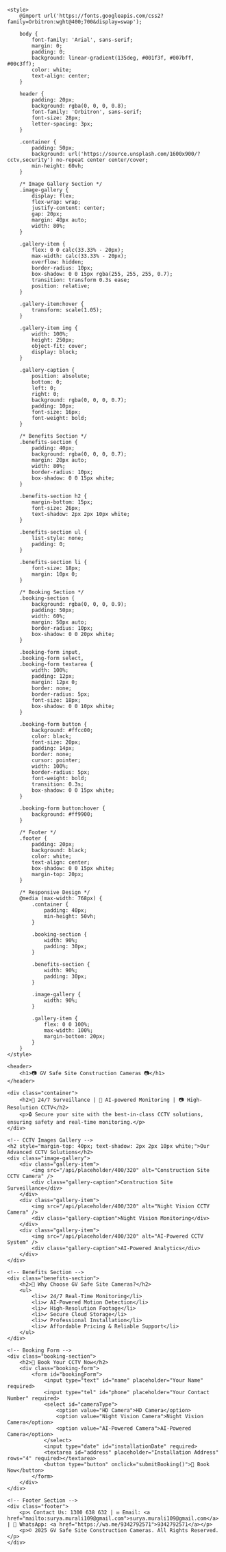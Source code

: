 <!DOCTYPE html>
<html lang="en">
<head>
    <meta charset="UTF-8">
    <meta name="viewport" content="width=device-width, initial-scale=1.0">
    <title>GV Safe Site Construction Cameras</title>

    <style>
        @import url('https://fonts.googleapis.com/css2?family=Orbitron:wght@400;700&display=swap');

        body {
            font-family: 'Arial', sans-serif;
            margin: 0;
            padding: 0;
            background: linear-gradient(135deg, #001f3f, #007bff, #00c3ff);
            color: white;
            text-align: center;
        }

        header {
            padding: 20px;
            background: rgba(0, 0, 0, 0.8);
            font-family: 'Orbitron', sans-serif;
            font-size: 28px;
            letter-spacing: 3px;
        }

        .container {
            padding: 50px;
            background: url('https://source.unsplash.com/1600x900/?cctv,security') no-repeat center center/cover;
            min-height: 60vh;
        }

        /* Image Gallery Section */
        .image-gallery {
            display: flex;
            flex-wrap: wrap;
            justify-content: center;
            gap: 20px;
            margin: 40px auto;
            width: 80%;
        }

        .gallery-item {
            flex: 0 0 calc(33.33% - 20px);
            max-width: calc(33.33% - 20px);
            overflow: hidden;
            border-radius: 10px;
            box-shadow: 0 0 15px rgba(255, 255, 255, 0.7);
            transition: transform 0.3s ease;
            position: relative;
        }

        .gallery-item:hover {
            transform: scale(1.05);
        }

        .gallery-item img {
            width: 100%;
            height: 250px;
            object-fit: cover;
            display: block;
        }

        .gallery-caption {
            position: absolute;
            bottom: 0;
            left: 0;
            right: 0;
            background: rgba(0, 0, 0, 0.7);
            padding: 10px;
            font-size: 16px;
            font-weight: bold;
        }

        /* Benefits Section */
        .benefits-section {
            padding: 40px;
            background: rgba(0, 0, 0, 0.7);
            margin: 20px auto;
            width: 80%;
            border-radius: 10px;
            box-shadow: 0 0 15px white;
        }

        .benefits-section h2 {
            margin-bottom: 15px;
            font-size: 26px;
            text-shadow: 2px 2px 10px white;
        }

        .benefits-section ul {
            list-style: none;
            padding: 0;
        }

        .benefits-section li {
            font-size: 18px;
            margin: 10px 0;
        }

        /* Booking Section */
        .booking-section {
            background: rgba(0, 0, 0, 0.9);
            padding: 50px;
            width: 60%;
            margin: 50px auto;
            border-radius: 10px;
            box-shadow: 0 0 20px white;
        }

        .booking-form input, 
        .booking-form select, 
        .booking-form textarea {
            width: 100%;
            padding: 12px;
            margin: 12px 0;
            border: none;
            border-radius: 5px;
            font-size: 18px;
            box-shadow: 0 0 10px white;
        }

        .booking-form button {
            background: #ffcc00;
            color: black;
            font-size: 20px;
            padding: 14px;
            border: none;
            cursor: pointer;
            width: 100%;
            border-radius: 5px;
            font-weight: bold;
            transition: 0.3s;
            box-shadow: 0 0 15px white;
        }

        .booking-form button:hover {
            background: #ff9900;
        }

        /* Footer */
        .footer {
            padding: 20px;
            background: black;
            color: white;
            text-align: center;
            box-shadow: 0 0 15px white;
            margin-top: 20px;
        }

        /* Responsive Design */
        @media (max-width: 768px) {
            .container {
                padding: 40px;
                min-height: 50vh;
            }

            .booking-section {
                width: 90%;
                padding: 30px;
            }

            .benefits-section {
                width: 90%;
                padding: 30px;
            }
            
            .image-gallery {
                width: 90%;
            }
            
            .gallery-item {
                flex: 0 0 100%;
                max-width: 100%;
                margin-bottom: 20px;
            }
        }
    </style>
</head>
<body>

    <header>
        <h1>📷 GV Safe Site Construction Cameras 📷</h1>
    </header>

    <div class="container">
        <h2>📡 24/7 Surveillance | 🤖 AI-powered Monitoring | 📷 High-Resolution CCTV</h2>
        <p>🔒 Secure your site with the best-in-class CCTV solutions, ensuring safety and real-time monitoring.</p>
    </div>

    <!-- CCTV Images Gallery -->
    <h2 style="margin-top: 40px; text-shadow: 2px 2px 10px white;">Our Advanced CCTV Solutions</h2>
    <div class="image-gallery">
        <div class="gallery-item">
            <img src="/api/placeholder/400/320" alt="Construction Site CCTV Camera" />
            <div class="gallery-caption">Construction Site Surveillance</div>
        </div>
        <div class="gallery-item">
            <img src="/api/placeholder/400/320" alt="Night Vision CCTV Camera" />
            <div class="gallery-caption">Night Vision Monitoring</div>
        </div>
        <div class="gallery-item">
            <img src="/api/placeholder/400/320" alt="AI-Powered CCTV System" />
            <div class="gallery-caption">AI-Powered Analytics</div>
        </div>
    </div>

    <!-- Benefits Section -->
    <div class="benefits-section">
        <h2>🚀 Why Choose GV Safe Site Cameras?</h2>
        <ul>
            <li>✔ 24/7 Real-Time Monitoring</li>
            <li>✔ AI-Powered Motion Detection</li>
            <li>✔ High-Resolution Footage</li>
            <li>✔ Secure Cloud Storage</li>
            <li>✔ Professional Installation</li>
            <li>✔ Affordable Pricing & Reliable Support</li>
        </ul>
    </div>

    <!-- Booking Form -->
    <div class="booking-section">
        <h2>📅 Book Your CCTV Now</h2>
        <div class="booking-form">
            <form id="bookingForm">
                <input type="text" id="name" placeholder="Your Name" required>
                <input type="tel" id="phone" placeholder="Your Contact Number" required>
                <select id="cameraType">
                    <option value="HD Camera">HD Camera</option>
                    <option value="Night Vision Camera">Night Vision Camera</option>
                    <option value="AI-Powered Camera">AI-Powered Camera</option>
                </select>
                <input type="date" id="installationDate" required>
                <textarea id="address" placeholder="Installation Address" rows="4" required></textarea>
                <button type="button" onclick="submitBooking()">📩 Book Now</button>
            </form>
        </div>
    </div>

    <!-- Footer Section -->
    <div class="footer">
        <p>📞 Contact Us: 1300 638 632 | ✉ Email: <a href="mailto:surya.murali109@gmail.com">surya.murali109@gmail.com</a> | 📱 WhatsApp: <a href="https://wa.me/9342792571">9342792571</a></p>
        <p>© 2025 GV Safe Site Construction Cameras. All Rights Reserved.</p>
    </div>

</body>
</html>
